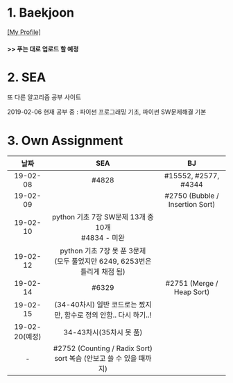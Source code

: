 # 1. Baekjoon 

[[My Profile]](https://www.acmicpc.net/user/riim715)

#### >> 푸는 대로 업로드 할 예정


# 2. SEA

또 다른 알고리즘 공부 사이트 

2019-02-06 현재 공부 중 : 파이썬 프로그래밍 기초, 파이썬 SW문제해결 기본



# 3. Own Assignment

날짜 | SEA | BJ
:---:|:---: |:---:
19-02-08 | #4828 | #15552, #2577, #4344
19-02-09 |  | #2750 (Bubble / Insertion Sort)
19-02-10 | python 기초 7장 SW문제 13개 중 10개 <br> #4834 - 미완
19-02-12 |  python 기초 7장 못 푼 3문제 <br> (모두 풀었지만 6249, 6253번은 틀리게 채점 됨)
19-02-14 | #6329 |#2751 (Merge / Heap Sort)
19-02-15 | (34-40차시) 일반 코드로는 짰지만, 함수로 정의 안함.. 다시 하기..! | 
19-02-20(예정) | 34-43차시(35차시 못 품) | 
|- | #2752 (Counting / Radix Sort) <br> sort 복습 (안보고 쓸 수 있을 때까지) 
